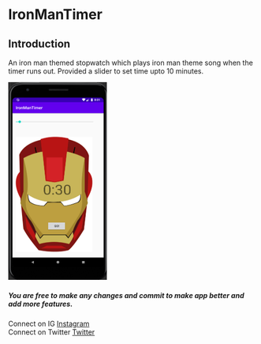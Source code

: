 # IronManTimer
<h2>Introduction</h2>
<p>An iron man themed stopwatch which plays iron man theme song when the timer runs out.
Provided a slider to set time upto 10 minutes.
</p>
<img src="https://github.com/NikhilMalhotra2000/IronManTimer/blob/master/Screenshot%20(52).png"  height="400"width="200">

<h5>You are free to make any changes and commit to make app better and add more features.
  </h5>
  
Connect on IG <a href ="https://www.instagram.com/nikhil_malhotra__/">Instagram</a><br>
Connect on Twitter <a href ="https://twitter.com/nikhilm2000"> Twitter</a><br>

